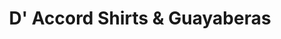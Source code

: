 ---
title: "D' Accord Shirts & Guayaberas"
url: /miami/d-accord-shirts-und-guayaberas/
shop: Kleidung
---